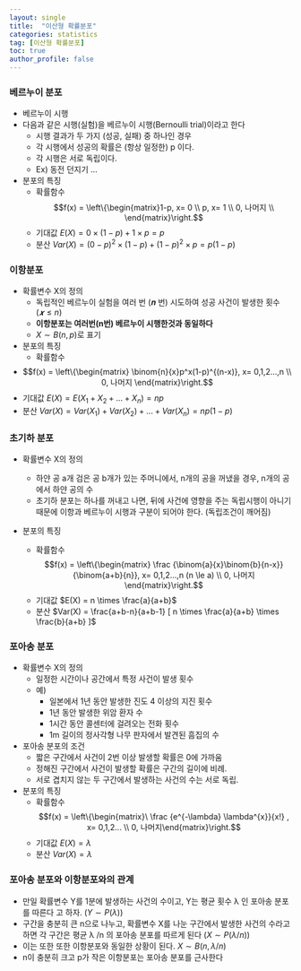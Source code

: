 ```yaml
---
layout: single
title:  "이산형 확률분포"
categories: statistics
tag: [이산형 확률분포]
toc: true
author_profile: false
---
```


### 베르누이 분포

* 베르누이 시행
* 다음과 같은 시행(실험)을 베르누이 시행(Bernoulli trial)이라고 한다
  * 시행 결과가 두 가지 (성공, 실패) 중 하나인 경우
  * 각 시행에서 성공의 확률은 (항상 일정한) p 이다.
  * 각 시행은 서로 독립이다.
  * Ex) 동전 던지기 ...
* 분포의 특징
  * 확률함수 
   $$f(x) = \left\{\begin{matrix}1-p, x= 0 \\ p, x= 1 \\ 0, 나머지 \\ \end{matrix}\right.$$
  * 기대값 $E(X) = 0 \times (1-p) + 1 \times p = p$
  * 분산 $Var(X) = (0-p)^2\times(1-p)+(1-p)^2\times p=p(1-p)$


### 이항분포

* 확률변수 X의 정의
  * 독립적인 베르누이 실험을 여러 번 (𝒏 번) 시도하여 성공 사건이 발생한 횟수 $(𝒙 ≤ n )$
  * **이항분포는 여러번(n번) 베르누이 시행한것과 동일하다**
  * $X \sim B(n,p)$로 표기
* 분포의 특징
  * 확률함수 
*   $$f(x) = \left\{\begin{matrix} \binom{n}{x}p^x(1-p)^{(n-x)},  x= 0,1,2...,n \\ 0, 나머지 \end{matrix}\right.$$
  * 기대값 $E(X) = E(X_1+X_2+...+X_n) = np$
  * 분산 $Var(X) = Var(X_1)+Var(X_2)+...+Var(X_n)=np(1-p)$
  


### 초기하 분포

* 확률변수 X의 정의
  * 하얀 공 a개 검은 공 b개가 있는 주머니에서, n개의 공을 꺼냈을 경우, n개의 공에서 하얀 공의 수
  * 초기하 분포는 하나를 꺼내고 나면, 뒤에 사건에 영향을 주는 독립시행이 아니기 때문에 이항과 베르누이 시행과 구분이 되어야 한다. (독립조건이 깨어짐)
  
* 분포의 특징
  * 확률함수 
    $$f(x) = \left\{\begin{matrix} \frac {\binom{a}{x}\binom{b}{n-x}} {\binom{a+b}{n}},  x= 0,1,2...,n (n \le a) \\ 0, 나머지\end{matrix}\right.$$
  * 기대값 $E(X) = n \times \frac{a}{a+b}$
  * 분산 $Var(X) = \frac{a+b-n}{a+b-1} [ n \times \frac{a}{a+b} \times \frac{b}{a+b} ]$ 


### 포아송 분포

* 확률변수 X의 정의
  * 일정한 시간이나 공간에서 특정 사건이 발생 횟수
  * 예)
    * 일본에서 1년 동안 발생한 진도 4 이상의 지진 횟수
    * 1년 동안 발생한 위암 환자 수
    * 1시간 동안 콜센터에 걸려오는 전화 횟수
    * 1m 길이의 정사각형 나무 판자에서 발견된 흠집의 수
* 포아송 분포의 조건
  * 짧은 구간에서 사건이 2번 이상 발생할 확률은 0에 가까움
  * 정해진 구간에서 사건이 발생할 확률은 구간의 길이에 비례.
  * 서로 겹치지 않는 두 구간에서 발생하는 사건의 수는 서로 독립.
* 분포의 특징
  * 확률함수 
    $$f(x) = \left\{\begin{matrix}\ \frac {e^{-\lambda} \lambda^{x}}{x!} ,  x= 0,1,2... \\ 0, 나머지\end{matrix}\right.$$
  * 기대값 $E(X) =\lambda$
  * 분산 $Var(X) = \lambda$ 


### 포아송 분포와 이항분포와의 관계

* 만일 확률변수 Y를 1분에 발생하는 사건의 수이고, Y는 평균 횟수 λ 인 포아송 분포를 따른다 고 하자. ($Y\sim P(\lambda)$)
* 구간을 충분히 큰 n으로 나누고, 확률변수 X를 나눈 구간에서 발생한 사건의 수라고 하면 각 구간은 평균 λ /n 의 포아송 분포를 따르게 된다 ($X\sim P(\lambda / n)$)
* 이는  또한 또한 이항분포와 동일한 상황이 된다. $X\sim B(n,λ /n)$
* n이 충분히 크고 p가 작은 이항분포는 포아송 분포를 근사한다


